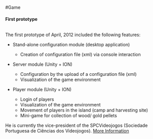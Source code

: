 #Game
<p></p>


#### First prototype
<span>
  <img src="images/rui.png" alt=""></img>
</span>

<p align="justify">
The first prototype of April, 2012 included the following features: </br>

- Stand-alone configuration module (desktop application) </br>
	- Creation of configuration file (xml) via console interaction </br>
	
- Server module (Unity + ION) </br>
	- Configuration by the upload of a configuration file (xml) </br>
	- Visualization of the game environment </br>
	
- Player module (Unity + ION) </br>
	- Login of players </br>
	- Visualization of the game environment </br>
	- Movement of players in the island (camp and harvesting site) </br>
	- Mini-game for collection of wood/ gold pellets </br>
</p>

He is currently the
vice-president of the SPCVideojogos (Sociedade Portuguesa de Ciências
dos Videojogos). <a href="http://gaips.inesc-id.pt/rprada">More Information</a>
